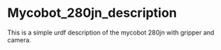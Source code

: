 # Mycobot_280jn_description
This is a simple urdf description of the mycobot 280jn with gripper and camera.
